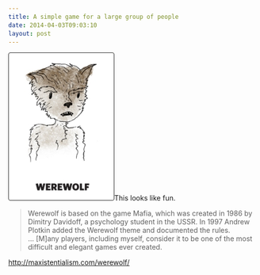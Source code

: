 ```yaml
---
title: A simple game for a large group of people
date: 2014-04-03T09:03:10
layout: post
---
```


![werewolf](/images/werewolf.jpg)This looks like fun.

> Werewolf is based on the game Mafia, which was created in 1986 by Dimitry Davidoff, a psychology student in the USSR. In 1997 Andrew Plotkin added the Werewolf theme and documented the rules. ... [M]any players, including myself, consider it to be one of the most difficult and elegant games ever created.

http://maxistentialism.com/werewolf/
